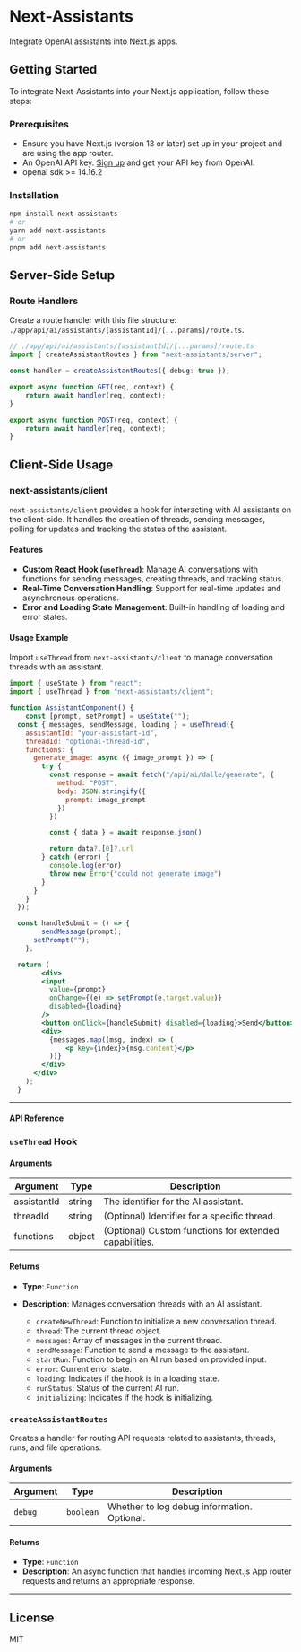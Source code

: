 # Next-Assistants

Integrate OpenAI assistants into Next.js apps.

## Getting Started

To integrate Next-Assistants into your Next.js application, follow these steps:

### Prerequisites

- Ensure you have Next.js (version 13 or later) set up in your project and are using the app router.
- An OpenAI API key. [Sign up](https://openai.com/) and get your API key from OpenAI.
- openai sdk >= 14.16.2

### Installation

```bash
npm install next-assistants
# or
yarn add next-assistants
# or
pnpm add next-assistants
```

## Server-Side Setup

### Route Handlers

Create a route handler with this file structure: `./app/api/ai/assistants/[assistantId]/[...params]/route.ts`.

```typescript
// ./app/api/ai/assistants/[assistantId]/[...params]/route.ts
import { createAssistantRoutes } from "next-assistants/server";

const handler = createAssistantRoutes({ debug: true });

export async function GET(req, context) {
    return await handler(req, context);
}

export async function POST(req, context) {
    return await handler(req, context);
}
```

## Client-Side Usage

### next-assistants/client

`next-assistants/client`  provides a hook for interacting with AI assistants on the client-side. It handles the creation of threads, sending messages, polling for updates and tracking the status of the assistant.

#### Features

- **Custom React Hook (`useThread`)**: Manage AI conversations with functions for sending messages, creating threads, and tracking status.
- **Real-Time Conversation Handling**: Support for real-time updates and asynchronous operations.
- **Error and Loading State Management**: Built-in handling of loading and error states.


#### Usage Example

Import `useThread` from `next-assistants/client` to manage conversation threads with an assistant.

```jsx
import { useState } from "react";
import { useThread } from "next-assistants/client";

function AssistantComponent() {
    const [prompt, setPrompt] = useState("");
  const { messages, sendMessage, loading } = useThread({
    assistantId: "your-assistant-id",
    threadId: "optional-thread-id",
    functions: {
      generate_image: async ({ image_prompt }) => {
        try {
          const response = await fetch("/api/ai/dalle/generate", {
            method: "POST",
            body: JSON.stringify({
              prompt: image_prompt
            })
          })

          const { data } = await response.json()

          return data?.[0]?.url
        } catch (error) {
          console.log(error)
          throw new Error("could not generate image")
        }
      }
    }
  });

  const handleSubmit = () => {
        sendMessage(prompt);
      setPrompt("");
    };

  return (
        <div>
        <input
          value={prompt}
          onChange={(e) => setPrompt(e.target.value)}
          disabled={loading}
        />
        <button onClick={handleSubmit} disabled={loading}>Send</button>
        <div>
          {messages.map((msg, index) => (
              <p key={index}>{msg.content}</p>
          ))}
        </div>
      </div>
    );
  }
  ```

---

#### API Reference

### `useThread` Hook

#### Arguments

| Argument   | Type     | Description                              |
|------------|----------|------------------------------------------|
| assistantId | string  | The identifier for the AI assistant.     |
| threadId   | string  | (Optional) Identifier for a specific thread. |
| functions  | object  | (Optional) Custom functions for extended capabilities. |

#### Returns

- **Type**: `Function`
- **Description**: Manages conversation threads with an AI assistant.

  - `createNewThread`: Function to initialize a new conversation thread.
  - `thread`: The current thread object.
  - `messages`: Array of messages in the current thread.
  - `sendMessage`: Function to send a message to the assistant.
  - `startRun`: Function to begin an AI run based on provided input.
  - `error`: Current error state.
  - `loading`: Indicates if the hook is in a loading state.
  - `runStatus`: Status of the current AI run.
  - `initializing`: Indicates if the hook is initializing.


### `createAssistantRoutes`
Creates a handler for routing API requests related to assistants, threads, runs, and file operations.

#### Arguments

| Argument | Type     | Description                                |
|----------|----------|--------------------------------------------|
| `debug`  | `boolean`| Whether to log debug information. Optional. |

#### Returns

- **Type**: `Function`
- **Description**: An async function that handles incoming Next.js App router requests and returns an appropriate response.


---

## License

MIT
